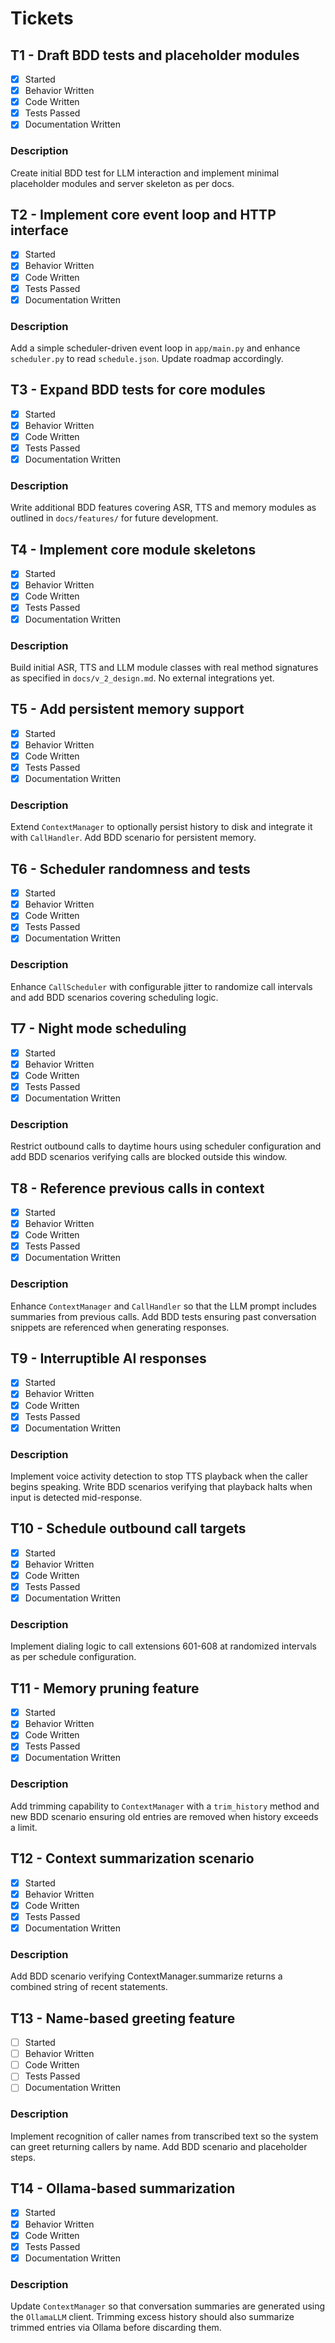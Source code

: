 # Tickets

## T1 - Draft BDD tests and placeholder modules
- [x] Started
- [x] Behavior Written
- [x] Code Written
- [x] Tests Passed
- [x] Documentation Written

### Description
Create initial BDD test for LLM interaction and implement minimal placeholder modules and server skeleton as per docs.


## T2 - Implement core event loop and HTTP interface
- [x] Started
- [x] Behavior Written
- [x] Code Written
- [x] Tests Passed
- [x] Documentation Written

### Description
Add a simple scheduler-driven event loop in `app/main.py` and enhance
`scheduler.py` to read `schedule.json`. Update roadmap accordingly.

## T3 - Expand BDD tests for core modules
- [x] Started
- [x] Behavior Written
- [x] Code Written
- [x] Tests Passed
- [x] Documentation Written

### Description
Write additional BDD features covering ASR, TTS and memory modules as
outlined in `docs/features/` for future development.

## T4 - Implement core module skeletons
- [x] Started
- [x] Behavior Written
- [x] Code Written
- [x] Tests Passed
- [x] Documentation Written

### Description
Build initial ASR, TTS and LLM module classes with real method signatures as specified in `docs/v_2_design.md`. No external integrations yet.

## T5 - Add persistent memory support
- [x] Started
- [x] Behavior Written
- [x] Code Written
- [x] Tests Passed
- [x] Documentation Written

### Description
Extend `ContextManager` to optionally persist history to disk and integrate it with `CallHandler`. Add BDD scenario for persistent memory.

## T6 - Scheduler randomness and tests
- [x] Started
- [x] Behavior Written
- [x] Code Written
- [x] Tests Passed
- [x] Documentation Written

### Description
Enhance `CallScheduler` with configurable jitter to randomize call intervals and
add BDD scenarios covering scheduling logic.

## T7 - Night mode scheduling
- [x] Started
- [x] Behavior Written
- [x] Code Written
- [x] Tests Passed
- [x] Documentation Written

### Description
Restrict outbound calls to daytime hours using scheduler configuration and add
BDD scenarios verifying calls are blocked outside this window.

## T8 - Reference previous calls in context
- [x] Started
- [x] Behavior Written
- [x] Code Written
- [x] Tests Passed
- [x] Documentation Written

### Description
Enhance `ContextManager` and `CallHandler` so that the LLM prompt includes
summaries from previous calls. Add BDD tests ensuring past conversation
snippets are referenced when generating responses.

## T9 - Interruptible AI responses
- [x] Started
- [x] Behavior Written
- [x] Code Written
- [x] Tests Passed
- [x] Documentation Written

### Description
Implement voice activity detection to stop TTS playback when the caller
begins speaking. Write BDD scenarios verifying that playback halts when
input is detected mid-response.

## T10 - Schedule outbound call targets
- [x] Started
- [x] Behavior Written
- [x] Code Written
- [x] Tests Passed
- [x] Documentation Written

### Description
Implement dialing logic to call extensions 601-608 at randomized intervals as per schedule configuration.

## T11 - Memory pruning feature
- [x] Started
- [x] Behavior Written
- [x] Code Written
- [x] Tests Passed
- [x] Documentation Written

### Description
Add trimming capability to `ContextManager` with a `trim_history` method and new
BDD scenario ensuring old entries are removed when history exceeds a limit.

## T12 - Context summarization scenario
- [x] Started
- [x] Behavior Written
- [x] Code Written
- [x] Tests Passed
- [x] Documentation Written

### Description
Add BDD scenario verifying ContextManager.summarize returns a combined string of recent statements.

## T13 - Name-based greeting feature
- [ ] Started
- [ ] Behavior Written
- [ ] Code Written
- [ ] Tests Passed
- [ ] Documentation Written

### Description
Implement recognition of caller names from transcribed text so the system can greet returning callers by name. Add BDD scenario and placeholder steps.

## T14 - Ollama-based summarization
- [x] Started
- [x] Behavior Written
- [x] Code Written
- [x] Tests Passed
- [x] Documentation Written

### Description
Update `ContextManager` so that conversation summaries are generated using the
`OllamaLLM` client. Trimming excess history should also summarize trimmed
entries via Ollama before discarding them.
